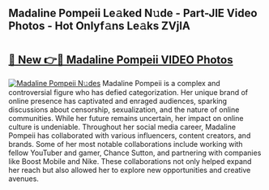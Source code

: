 ## Madaline Pompeii Le𝚊ked N𝚞de - Part-JlE Video Photos - Hot Onlyf𝚊ns Le𝚊ks ZVjlA

# <h2><a href="http://ab18831.deff.icu/?id=Madaline+Pompeii">🔗 New 👉🔴 Madaline Pompeii VIDEO Photos</a></h2>

[![Madaline Pompeii N𝚞des](https://i.imgur.com/rIISA9y.gif)](http://ab18831.deff.icu/?id=Madaline+Pompeii)
Madaline Pompeii is a complex and controversial figure who has defied categorization. Her unique brand of online presence has captivated and enraged audiences, sparking discussions about censorship, sexualization, and the nature of online communities. While her future remains uncertain, her impact on online culture is undeniable. Throughout her social media career, Madaline Pompeii has collaborated with various influencers, content creators, and brands. Some of her most notable collaborations include working with fellow YouTuber and gamer, Chance Sutton, and partnering with companies like Boost Mobile and Nike. These collaborations not only helped expand her reach but also allowed her to explore new opportunities and creative avenues.
